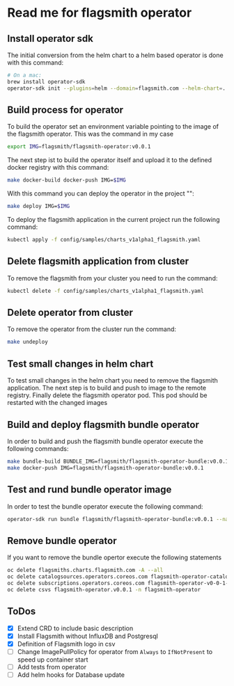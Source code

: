 # Read me for flagsmith operator

## Install operator sdk

The initial conversion from the helm chart to a helm based operator is done with this command:

```bash
# On a mac:
brew install operator-sdk
operator-sdk init --plugins=helm --domain=flagsmith.com --helm-chart=../flagsmith-kubernetes/ 
```

## Build process for operator

To build the operator set an environment variable pointing to the image of the flagsmith operator. This was the command in my case

``` bash
export IMG=flagsmith/flagsmith-operator:v0.0.1
```

The next step ist to build the operator itself and upload it to the defined docker registry with this command:

``` bash
make docker-build docker-push IMG=$IMG
```

With this command you can deploy the operator in the project "":

``` bash
make deploy IMG=$IMG
```

To deploy the flagsmith application in the current project run the following command:

```bash
kubectl apply -f config/samples/charts_v1alpha1_flagsmith.yaml
```

## Delete flagsmith application from cluster

To remove the flagsmith from your cluster you need to run the command:

``` bash
kubectl delete -f config/samples/charts_v1alpha1_flagsmith.yaml
```

## Delete operator from cluster

To remove the operator from the cluster run the command:

``` bash
make undeploy
```

## Test small changes in helm chart

To test small changes in the helm chart you need to remove the flagsmith application. The next step is to build and push to image to the remote registry. Finally delete the flagsmith operator pod. This pod should be restarted with the changed images

## Build and deploy flagsmith bundle operator

In order to build and push the flagsmith bundle operator execute the following commands:

``` bash
make bundle-build BUNDLE_IMG=flagsmith/flagsmith-operator-bundle:v0.0.1
make docker-push IMG=flagsmith/flagsmith-operator-bundle:v0.0.1
```

## Test and rund bundle operator image

In order to test the bundle operator execute the following command:

``` bash
operator-sdk run bundle flagsmith/flagsmith-operator-bundle:v0.0.1 --namespace=flagsmith-operator --verbose --install-mode=AllNamespaces
```

## Remove bundle operator

If you want to remove the bundle opertor execute the following statements

``` bash
oc delete flagsmiths.charts.flagsmith.com -A --all
oc delete catalogsources.operators.coreos.com flagsmith-operator-catalog -n flagsmith-operator
oc delete subscriptions.operators.coreos.com flagsmith-operator-v0-0-1-sub -n flagsmith-operator
oc delete csvs flagsmith-operator.v0.0.1 -n flagsmith-operator
```

## ToDos

- [X] Extend CRD to include basic description
- [X] Install Flagsmith without InfluxDB and Postgresql
- [X] Definition of Flagsmith logo in csv
- [ ] Change ImagePullPolicy for operator from `Always` to `IfNotPresent` to speed up container start
- [ ] Add tests from operator
- [ ] Add helm hooks for Database update
